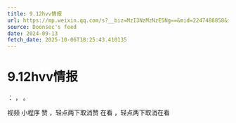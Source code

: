 ```yaml
---
title: 9.12hvv情报
url: https://mp.weixin.qq.com/s?__biz=MzI3NzMzNzE5Ng==&mid=2247488858&idx=1&sn=3a6bf04ada92eb8e00362b1ee7d78f6f
source: Doonsec's feed
date: 2024-09-13
fetch_date: 2025-10-06T18:25:43.410135
---
```


# 9.12hvv情报

：
，
。

视频
小程序
赞
，轻点两下取消赞
在看
，轻点两下取消在看